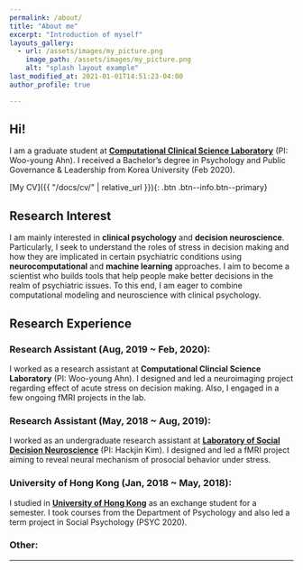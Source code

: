 ```yaml
---
permalink: /about/
title: "About me"
excerpt: "Introduction of myself"
layouts_gallery:
  - url: /assets/images/my_picture.png
    image_path: /assets/images/my_picture.png
    alt: "splash layout example"
last_modified_at: 2021-01-01T14:51:23-04:00
author_profile: true

---
```

## Hi!
I am a graduate student at [**Computational Clinical Science Laboratory**](https://ccs-lab.github.io/) (PI: Woo-young Ahn). I received a Bachelor’s degree in Psychology and Public Governance & Leadership from Korea University (Feb 2020).

[My CV]({{ "/docs/cv/" | relative_url }}){: .btn .btn--info.btn--primary}

## Research Interest
I am mainly interested in **clinical psychology** and **decision neuroscience**. Particularly, I seek to understand the roles of stress in decision making and how they are implicated in certain psychiatric conditions using **neurocomputational** and **machine learning** approaches. I aim to become a scientist who builds tools that help people make better decisions in the realm of psychiatric issues. To this end, I am eager to combine computational modeling and neuroscience with clinical psychology.


## Research Experience
### Research Assistant (Aug, 2019 ~ Feb, 2020):
I worked as a research assistant at **Computational Clincial Science Laboratory** (PI: Woo-young Ahn). I designed and led a neuroimaging project regarding effect of acute stress on decision making. Also, I engaged in a few ongoing fMRI projects in the lab.  

### Research Assistant (May, 2018 ~ Aug, 2019):
I worked as an undergraduate research assistant at  [**Laboratory of Social Decision Neuroscience**](http://socialdecisionneurosciencelab.org/) (PI: Hackjin Kim). I designed and led a fMRI project aiming to reveal neural mechanism of prosocial behavior under stress.  

### University of Hong Kong (Jan, 2018 ~ May, 2018):
I studied in [**University of Hong Kong**](https://www.hku.hk/) as an exchange student for a semester. I took courses from the Department of Psychology and also led a term project in Social Psychology (PSYC 2020). 


### Other:



---

